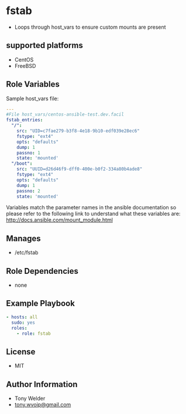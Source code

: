 # fstab 

- Loops through host_vars to ensure custom mounts are present 

## supported platforms

- CentOS
- FreeBSD

## Role Variables

Sample host_vars file:

```yaml
---
#File host_vars/centos-ansible-test.dev.facil
fstab_entries:
  "/":
    src: "UID=c7fae279-b3f8-4e18-9b10-edf039e28ec6"
    fstype: "ext4"
    opts: "defaults"
    dump: 1
    passno: 1
    state: 'mounted'
  "/boot":
    src: "UUID=d26d46f9-dff0-400e-b0f2-334a80b4ade8"
    fstype: "ext4"
    opts: "defaults"
    dump: 1
    passno: 2
    state: 'mounted'
```

Variables match the parameter names in the ansible documentation so please refer to the following link to understand what these variables are:
http://docs.ansible.com/mount_module.html

## Manages

- /etc/fstab 

## Role Dependencies

- none

## Example Playbook

```yaml
- hosts: all
  sudo: yes
  roles:
    - role: fstab 
```
## License

- MIT

## Author Information

- Tony Welder
- tony.wvoip@gmail.com
